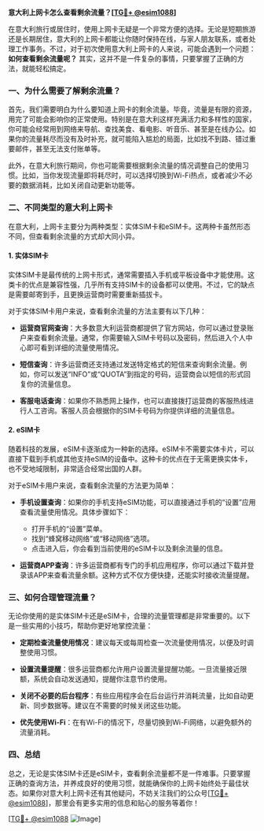 **意大利上网卡怎么查看剩余流量？[[TG💪+ @esim1088](https://t.me/s/esim1088)]**

在意大利旅行或居住时，使用上网卡无疑是一个非常方便的选择。无论是短期旅游还是长期居住，意大利的上网卡都能让你随时保持在线，与家人朋友联系，或者处理工作事务。不过，对于初次使用意大利上网卡的人来说，可能会遇到一个问题：**如何查看剩余流量呢？** 其实，这并不是一件复杂的事情，只要掌握了正确的方法，就能轻松搞定。

### 一、为什么需要了解剩余流量？

首先，我们需要明白为什么要知道上网卡的剩余流量。毕竟，流量是有限的资源，用完了可能会影响你的正常使用。特别是在意大利这样充满活力和多样性的国家，你可能会经常用到网络来导航、查找美食、看电影、听音乐、甚至是在线办公。如果你的流量耗尽而没有及时补充，就可能陷入尴尬的局面，比如找不到路、错过重要邮件，甚至无法支付账单等。

此外，在意大利旅行期间，你也可能需要根据剩余流量的情况调整自己的使用习惯。比如，当你发现流量即将耗尽时，可以选择切换到Wi-Fi热点，或者减少不必要的数据消耗，比如关闭自动更新功能等。

### 二、不同类型的意大利上网卡

在意大利，上网卡主要分为两种类型：实体SIM卡和eSIM卡。这两种卡虽然形态不同，但查看剩余流量的方式却大同小异。

#### 1. 实体SIM卡

实体SIM卡是最传统的上网卡形式，通常需要插入手机或平板设备中才能使用。这类卡的优点是兼容性强，几乎所有支持SIM卡的设备都可以使用。不过，它的缺点是需要邮寄到手，且更换运营商时需要重新插拔卡。

对于实体SIM卡用户来说，查看剩余流量的方法主要有以下几种：

- **运营商官网查询**：大多数意大利运营商都提供了官方网站，你可以通过登录账户来查看剩余流量。通常，你需要输入SIM卡号码以及密码，然后进入个人中心即可看到详细的流量使用情况。
  
- **短信查询**：许多运营商还支持通过发送特定格式的短信来查询剩余流量。例如，你可以发送“INFO”或“QUOTA”到指定的号码，运营商会以短信的形式回复你的流量信息。

- **客服电话查询**：如果你不熟悉网上操作，也可以直接拨打运营商的客服热线进行人工咨询。客服人员会根据你的SIM卡号码为你提供详细的流量信息。

#### 2. eSIM卡

随着科技的发展，eSIM卡逐渐成为一种新的选择。eSIM卡不需要实体卡片，可以直接下载到手机或其他支持eSIM的设备中。这种卡的优点在于无需更换实体卡，也不受地域限制，非常适合经常出国的人群。

对于eSIM卡用户来说，查看剩余流量的方法更为简单：

- **手机设置查询**：如果你的手机支持eSIM功能，可以直接通过手机的“设置”应用查看流量使用情况。具体步骤如下：
  - 打开手机的“设置”菜单。
  - 找到“蜂窝移动网络”或“移动网络”选项。
  - 点击进入后，你会看到当前使用的eSIM卡以及剩余流量的信息。

- **运营商APP查询**：许多运营商都有专门的手机应用程序，你可以通过下载并登录该APP来查看流量余额。这种方式不仅方便快捷，还能实时接收流量提醒。

### 三、如何合理管理流量？

无论你使用的是实体SIM卡还是eSIM卡，合理的流量管理都是非常重要的。以下是一些实用的小技巧，帮助你更好地掌控流量：

- **定期检查流量使用情况**：建议每天或每周检查一次流量使用情况，以便及时调整使用习惯。
  
- **设置流量提醒**：很多运营商都允许用户设置流量提醒功能。一旦流量接近限额，系统会自动发送通知，提醒你注意节约使用。

- **关闭不必要的后台程序**：有些应用程序会在后台运行并消耗流量，比如自动更新、同步数据等。建议在不需要的时候关闭这些功能。

- **优先使用Wi-Fi**：在有Wi-Fi的情况下，尽量切换到Wi-Fi网络，以避免额外的流量消耗。

### 四、总结

总之，无论是实体SIM卡还是eSIM卡，查看剩余流量都不是一件难事。只要掌握正确的查询方法，并养成良好的使用习惯，就能确保你的上网卡始终处于最佳状态。如果你对意大利上网卡还有其他疑问，不妨关注我们的公众号[[TG💪+ @esim1088](https://t.me/s/esim1088)]，那里会有更多实用的信息和贴心的服务等着你！

[[TG💪+ @esim1088](https://t.me/s/esim1088) ![Image](https://i.postimg.cc/4NQfJmqS/Snipaste-2025-05-13-00-14-12.png)]